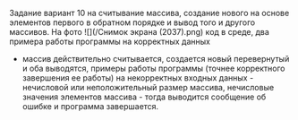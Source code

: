 Задание вариант 10 на считывание массива, создание нового на основе
элементов первого в обратном порядке и вывод того и другого массивов.
На фото 
![](/Снимок экрана (2037).png)
код в среде,
два примера работы программы на корректных данных
- массив действительно считывается, создается новый перевернутый и оба выводятся,
примеры работы программы (точнее корректного завершения ее работы) 
на некорректных входных данных - нечисловой или неположительный размер массива, 
нечисловые значения элементов массива - тогда выводится сообщение об ошибке и программа завершается.
